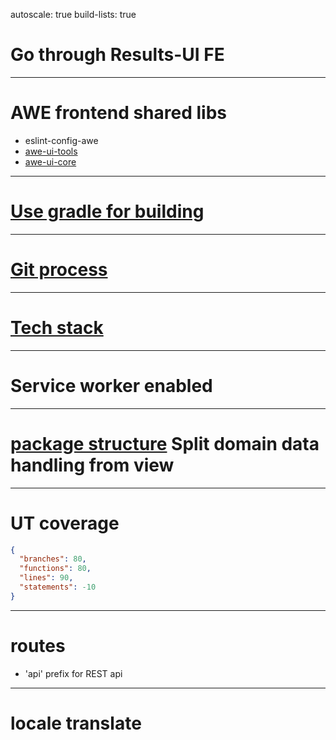 autoscale: true
build-lists: true

# Go through Results-UI FE

---

# AWE frontend shared libs

* eslint-config-awe
* [awe-ui-tools](https://gitlab.dev.activenetwork.com/Endurance/awe-ui-tools)
* [awe-ui-core](https://gitlab.dev.activenetwork.com/Endurance/awe-ui-core)

---

# [Use gradle for building](https://gitlab.dev.activenetwork.com/Endurance/results-ui#precondition)

---

# [Git process](https://gitlab.dev.activenetwork.com/Endurance/results-ui#git-process)

---

# [Tech stack](https://gitlab.dev.activenetwork.com/Endurance/results-ui/blob/develop/client/README.md#libraries)

---

# Service worker enabled

---

# [package structure](https://gitlab.dev.activenetwork.com/Endurance/awe-ui-tools) Split domain data handling from view

---

# UT coverage

```json
{
  "branches": 80,
  "functions": 80,
  "lines": 90,
  "statements": -10
}
```

---

# routes

* 'api' prefix for REST api

---

# locale translate
